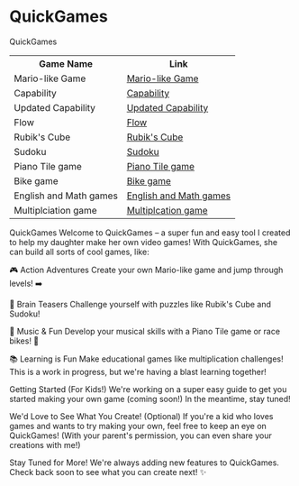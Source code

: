 # QuickGames
QuickGames



<table>
  <tr>
    <th>Game Name</th>
    <th>Link</th>
  </tr>
  <tr>
    <td>Mario-like Game</td>
    <td><a href="https://codewiper.github.io/QuickGames/Mariolike.html">Mario-like Game</a></td>
  </tr>
  <tr>
    <td>Capability</td>
    <td><a href="https://codewiper.github.io/QuickGames/capability.html">Capability</a></td>
  </tr>
  <tr>
    <td>Updated Capability</td>
    <td><a href="https://codewiper.github.io/QuickGames/clientcapability2.html">Updated Capability</a></td>
  </tr>
  <tr>
    <td>Flow</td>
    <td><a href="https://codewiper.github.io/QuickGames/flow.html">Flow</a></td>
  </tr>
  <tr>
    <td>Rubik's Cube</td>
    <td><a href="https://codewiper.github.io/QuickGames/rubicscube.html">Rubik's Cube</a></td>
  </tr>
  <tr>
    <td>Sudoku</td>
    <td><a href="https://codewiper.github.io/QuickGames/sodoku.html">Sudoku</a></td>
  </tr>
  <tr>
    <td>Piano Tile game</td>
    <td><a href="https://codewiper.github.io/QuickGames/pianogame.html">Piano Tile game</a></td>
  </tr>
  <tr>
    <td>Bike game</td>
    <td><a href="https://codewiper.github.io/QuickGames/bikegame.html">Bike game</a></td>
  </tr>
  <tr>
    <td>English and Math games</td>
    <td><a href="https://codewiper.github.io/prishasquizgame/main.html">English and Math games</a></td>
  </tr>
  <tr>
    <td>Multiplciation game</td>
    <td><a href="https://codewiper.github.io/QuickGames/multiplicationgame.html">Multiplcation game</a></td>
  </tr>
</table>


QuickGames
Welcome to QuickGames – a super fun and easy tool I created to help my daughter make her own video games! With QuickGames, she can build all sorts of cool games, like:

🎮 Action Adventures
Create your own Mario-like game and jump through levels! ➡️

🧩 Brain Teasers
Challenge yourself with puzzles like Rubik's Cube and Sudoku!

🎵 Music & Fun
Develop your musical skills with a Piano Tile game or race bikes! 🚴

📚 Learning is Fun
Make educational games like multiplication challenges! This is a work in progress, but we're having a blast learning together!

Getting Started (For Kids!)
We're working on a super easy guide to get you started making your own game (coming soon!) In the meantime, stay tuned!

We'd Love to See What You Create! (Optional)
If you're a kid who loves games and wants to try making your own, feel free to keep an eye on QuickGames! (With your parent's permission, you can even share your creations with me!)

Stay Tuned for More!
We're always adding new features to QuickGames. Check back soon to see what you can create next! ✨
